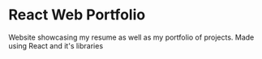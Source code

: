 # React Web Portfolio

Website showcasing my resume as well as my portfolio of projects. Made using React and it's libraries
